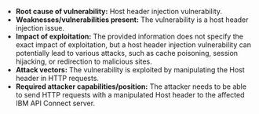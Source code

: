 - **Root cause of vulnerability:** Host header injection vulnerability.
- **Weaknesses/vulnerabilities present:** The vulnerability is a host header injection issue.
- **Impact of exploitation:** The provided information does not specify the exact impact of exploitation, but a host header injection vulnerability can potentially lead to various attacks, such as cache poisoning, session hijacking, or redirection to malicious sites.
- **Attack vectors:** The vulnerability is exploited by manipulating the Host header in HTTP requests.
- **Required attacker capabilities/position:** The attacker needs to be able to send HTTP requests with a manipulated Host header to the affected IBM API Connect server.
